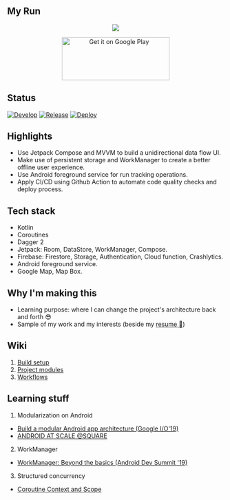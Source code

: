 My Run
---
<p align="center">
    <img src="https://user-images.githubusercontent.com/5378704/151899259-acce479b-fe2d-4802-a6a5-ace19c97b603.png"/>
</p>
<a href='https://play.google.com/store/apps/details?id=akio.apps.myrun'>
    <p align="center">
        <img alt='Get it on Google Play' src='https://play.google.com/intl/en_us/badges/static/images/badges/en_badge_web_generic.png' style="width:250px;height:100px;"/>
    </p>
</a>

Status
---
[![Develop](https://github.com/khoi-nguyen-2359/myrun/actions/workflows/develop_pr_checks.yml/badge.svg)](https://github.com/khoi-nguyen-2359/myrun/actions/workflows/develop_pr_checks.yml)
[![Release](https://github.com/khoi-nguyen-2359/myrun/actions/workflows/release_pr_checks.yml/badge.svg)](https://github.com/khoi-nguyen-2359/myrun/actions/workflows/release_pr_checks.yml)
[![Deploy](https://github.com/khoi-nguyen-2359/myrun/actions/workflows/deploy.yml/badge.svg)](https://github.com/khoi-nguyen-2359/myrun/actions/workflows/deploy.yml)

Highlights
---
- Use Jetpack Compose and MVVM to build a unidirectional data flow UI.
- Make use of persistent storage and WorkManager to create a better offline user experience.
- Use Android foreground service for run tracking operations.
- Apply CI/CD using Github Action to automate code quality checks and deploy process.

Tech stack
---
- Kotlin
- Coroutines
- Dagger 2
- Jetpack: Room, DataStore, WorkManager, Compose.
- Firebase: Firestore, Storage, Authentication, Cloud function, Crashlytics.
- Android foreground service.
- Google Map, Map Box.

Why I'm making this
---
- Learning purpose: where I can change the project's architecture back and forth 😎
- Sample of my work and my interests (beside my [resume 🧾](https://docs.google.com/document/d/1Qs8YTNrCz8lqp6FTVQ3VL7DRZCcARBSn/edit))

Wiki
---
1. [Build setup](https://github.com/khoi-nguyen-2359/myrun/wiki/Build-setup)
2. [Project modules](https://github.com/khoi-nguyen-2359/myrun/wiki/Project-modules)
3. [Workflows](https://github.com/khoi-nguyen-2359/myrun/wiki/Workflows)

Learning stuff
---
1. Modularization on Android
- [Build a modular Android app architecture (Google I/O'19)](https://www.youtube.com/watch?v=PZBg5DIzNww)
- [ANDROID AT SCALE @SQUARE](https://www.droidcon.com/2019/11/15/android-at-scale-square/)

2. WorkManager
- [WorkManager: Beyond the basics (Android Dev Summit '19)](https://www.youtube.com/watch?v=Bz0z694SrEE)

3. Structured concurrency
- [Coroutine Context and Scope](https://elizarov.medium.com/coroutine-context-and-scope-c8b255d59055)
